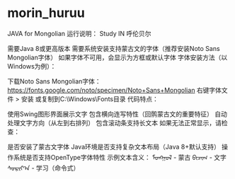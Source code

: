# morin_huruu
JAVA for Mongolian
运行说明：
Study IN 呼伦贝尔


需要Java 8或更高版本
需要系统安装支持蒙古文的字体（推荐安装Noto Sans Mongolian字体）
如果字体不可用，会显示为方框或默认字体
字体安装方法（以Windows为例）：

下载Noto Sans Mongolian字体：
https://fonts.google.com/noto/specimen/Noto+Sans+Mongolian
右键字体文件 > 安装
或复制到C:\Windows\Fonts目录
代码特点：

使用Swing图形界面展示文字
包含横向连写特性（回鹘蒙古文的重要特征）
自动处理文字方向（从左到右排列）
包含滚动条支持长文本
如果无法正常显示，请检查：

是否安装了蒙古文字体
Java环境是否支持复杂文本布局（Java 8+默认支持）
操作系统是否支持OpenType字体特性
示例文本含义：
ᠮᠣᠩᠭᠣᠯ - 蒙古
ᠪᠢᠴᠢᠭ - 文字
ᠰᠣᠷᠢᠶ᠎ᠠ - 学习（命令式）



